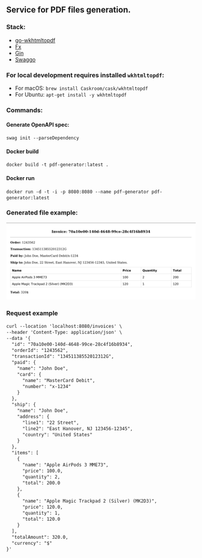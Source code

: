 ## Service for PDF files generation.

### Stack:

* [go-wkhtmltopdf](https://github.com/SebastiaanKlippert/go-wkhtmltopdf)
* [Fx](https://github.com/uber-go/fx)
* [Gin](https://github.com/gin-gonic/gin)
* [Swaggo](https://github.com/swaggo)

### For local development requires installed `wkhtmltopdf`:
* For macOS: `brew install Caskroom/cask/wkhtmltopdf`
* For Ubuntu: `apt-get install -y wkhtmltopdf`

### Commands:

#### Generate OpenAPI spec:

````shell
swag init --parseDependency
````

#### Docker build

````shell
docker build -t pdf-generator:latest .
````

#### Docker run

````shell
docker run -d -t -i -p 8080:8080 --name pdf-generator pdf-generator:latest
````

### Generated file example:
![img.png](img.png)

### Request example
```shell
curl --location 'localhost:8080/invoices' \
--header 'Content-Type: application/json' \
--data '{
  "id": "70a10e00-140d-4648-99ce-28c4f16b8934",
  "orderId": "1243562",
  "transactionId": "13451138552012312G",
  "paid": {
    "name": "John Doe",
    "card": {
      "name": "MasterCard Debit",
      "number": "x-1234"
    }
  },
  "ship": {
    "name": "John Doe",
    "address": {
      "line1": "22 Street",
      "line2": "East Hanover, NJ 123456-12345",
      "country": "United States"
    }
  },
  "items": [
    {
      "name": "Apple AirPods 3 MME73",
      "price": 100.0,
      "quantity": 2,
      "total": 200.0
    },
    {
      "name": "Apple Magic Trackpad 2 (Silver) (MK2D3)",
      "price": 120.0,
      "quantity": 1,
      "total": 120.0
    }
  ],
  "totalAmount": 320.0,
  "currency": "$"
}'
```